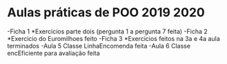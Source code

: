 # Aulas práticas de POO 2019 2020
-Ficha 1
  *Exercicios parte dois (pergunta 1 a pergunta 7 feita)
-Ficha 2
  *Exercicio do Euromilhoes feito
-Ficha 3 
  *Exercicios feitos na 3a e 4a aula terminados
-Aula 5 
Classe LinhaEncomenda feita
-Aula 6
Classe encEficiente para avaliação feita

                     

